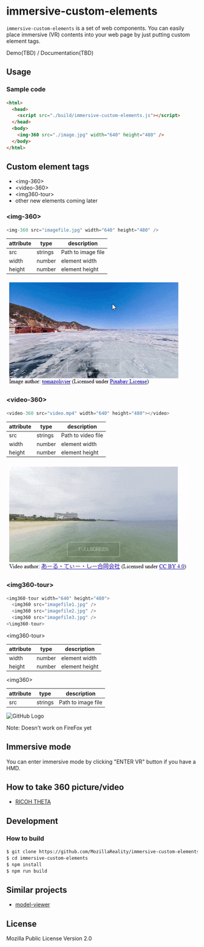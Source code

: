 # immersive-custom-elements

`immersive-custom-elements` is a set of web components. You can easily place immersive (VR) contents into your web page by just putting custom element tags.

Demo(TBD) / Documentation(TBD)

## Usage

### Sample code

```html
<html>
  <head>
    <script src="./build/immersive-custom-elements.js"></script>
  </head>
  <body>
    <img-360 src="./image.jpg" width="640" height="480" />
  </body>
</html>
```

## Custom element tags

- \<img-360\>
- \<video-360\>
- \<img360-tour\>
- other new elements coming later

### \<img-360\>

```javascript
<img-360 src="imagefile.jpg" width="640" height="480" />
```

| attribute | type | description |
| ---- | ---- | ---- |
| src | strings | Path to image file |
| width | number | element width |
| height | number | element height |

![GitHub Logo](screenshots/img-360.gif)

### \<video-360\>

```javascript
<video-360 src="video.mp4" width="640" height="480"></video>
```

| attribute | type | description |
| ---- | ---- | ---- |
| src | strings | Path to video file |
| width | number | element width |
| height | number | element height |

![GitHub Logo](screenshots/video-360.gif)

### \<img360-tour\>

```javascript
<img360-tour width="640" height="480">
  <img360 src="imagefile1.jpg" />
  <img360 src="imagefile2.jpg" />
  <img360 src="imagefile3.jpg" />
<\img360-tour>
```

\<img360-tour\>

| attribute | type | description |
| ---- | ---- | ---- |
| width | number | element width |
| height | number | element height |

\<img360\>

| attribute | type | description |
| ---- | ---- | ---- |
| src | strings | Path to image file |

![GitHub Logo](screenshots/image360-tour.gif)

Note: Doesn't work on FireFox yet

## Immersive mode

You can enter immersive mode by clicking "ENTER VR" button if you have a HMD.

## How to take 360 picture/video

- [RICOH THETA](https://theta360.com/)

## Development

### How to build

```sh
$ git clone https://github.com/MozillaReality/immersive-custom-elements.git
$ cd immersive-custom-elements
$ npm install
$ npm run build
```

## Similar projects

- [model-viewer](https://github.com/GoogleWebComponents/model-viewer)

## License

Mozilla Public License Version 2.0

